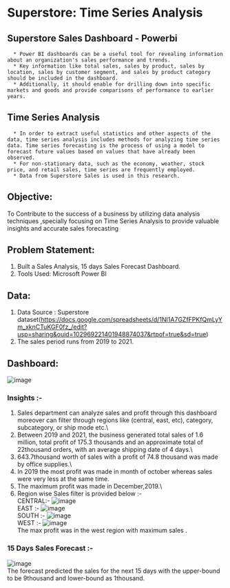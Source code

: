 # Superstore: Time Series Analysis
## Superstore Sales Dashboard - Powerbi
      * Power BI dashboards can be a useful tool for revealing information about an organization's sales performance and trends.
      * Key information like total sales, sales by product, sales by location, sales by customer segment, and sales by product category should be included in the dashboard.
      * Additionally, it should enable for drilling down into specific markets and goods and provide comparisons of performance to earlier years.
## Time Series Analysis
      * In order to extract useful statistics and other aspects of the data, time series analysis includes methods for analyzing time series data. Time series forecasting is the process of using a model to forecast future values based on values that have already been observed.
      * For non-stationary data, such as the economy, weather, stock price, and retail sales, time series are frequently employed.
      * Data from Superstore Sales is used in this research.
## Objective:
To Contribute to the success of a business by utilizing data analysis techniques ,specially focusing on Time Series Analysis to provide valuable insights and accurate sales forecasting 
## Problem Statement:
1. Built a Sales Analysis, 15 days Sales Forecast Dashboard.
2. Tools Used: Microsoft Power BI
## Data:
1. Data Source : Superstore dataset(https://docs.google.com/spreadsheets/d/1NI1A7GZfFPKfQmLyYm_xknCTuKGF0fz_/edit?usp=sharing&ouid=102969221401948874037&rtpof=true&sd=true)
2. The sales period runs from 2019 to 2021.
## Dashboard:
![image](https://github.com/PalakJirapure/Super-Store-Time-Series-Analysis/assets/86233386/ecaba76d-db8a-4e07-8a35-c746f5a24be1)
### Insights :-
1. Sales department can analyze sales and profit through this dashboard moreover can filter through regions like (central, east, etc), category, subcategory, or ship mode etc.\
2. Between 2019 and 2021, the business generated total sales of 1.6 million, total profit of 175.3 thousands and an approximate total of 22thousand orders, with an average shipping date of 4 days.\
3. 643.7thousand worth of sales with a profit of 74.8 thousand was made by office supplies.\
4. In 2019 the most profit was made in month of october whereas sales were very less at the same time.
5. The maximum profit was made in December,2019.\
6. Region wise Sales filter is provided below :-\
   CENTRAL:-
   ![image](https://github.com/PalakJirapure/Super-Store-Time-Series-Analysis/assets/86233386/18f2b108-6bdb-48a5-b2e6-8f2f940e8875) \
   EAST :-
   ![image](https://github.com/PalakJirapure/Super-Store-Time-Series-Analysis/assets/86233386/b50073f4-e650-4937-8448-f0d27e2fe80f) \
   SOUTH :-
   ![image](https://github.com/PalakJirapure/Super-Store-Time-Series-Analysis/assets/86233386/e9ff0c83-2939-417b-a336-04786c106713) \
   WEST :-
   ![image](https://github.com/PalakJirapure/Super-Store-Time-Series-Analysis/assets/86233386/1f471584-1604-4729-a123-4bc98292a0b5) \
The max profit was in the west region with maximum sales .
### 15 Days Sales Forecast :-
![image](https://github.com/PalakJirapure/Super-Store-Time-Series-Analysis/assets/86233386/437f46ba-87c0-4f39-b227-dad670050382) \
The forecast predicted the sales for the next 15 days with the upper-bound to be 9thousand and lower-bound as 1thousand.

